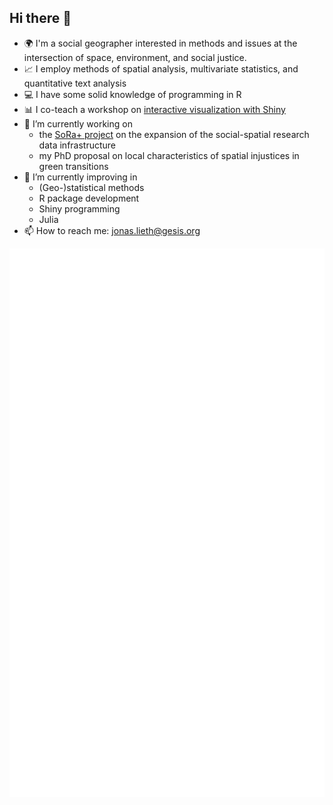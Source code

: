 ## Hi there 👋


- 🌍 I'm a social geographer interested in methods and issues at the intersection of space, environment, and social justice.
- 📈 I employ methods of spatial analysis, multivariate statistics, and quantitative text analysis
- 💻 I have some solid knowledge of programming in R
- 📊 I co-teach a workshop on [interactive visualization with Shiny](https://github.com/paulcbauer/shiny_workshop)
- 🔭 I’m currently working on
  - the [SoRa+ project](https://sora-service.org/en/) on the expansion of the social-spatial research data infrastructure
  - my PhD proposal on local characteristics of spatial injustices in green transitions
- 🌱 I’m currently improving in
  - (Geo-)statistical methods
  - R package development
  - Shiny programming
  - Julia
- 📫 How to reach me: [jonas.lieth@gesis.org](mailto:jonas.lieth@gesis.org)

![jslth's metrics](github-metrics.svg)
